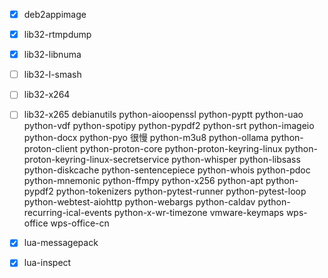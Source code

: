 - [x] deb2appimage
- [x] lib32-rtmpdump
- [x] lib32-libnuma
- [ ] lib32-l-smash
- [ ] lib32-x264
- [ ] lib32-x265
debianutils
python-aioopenssl
python-pyptt
python-uao
python-vdf
python-spotipy
python-pypdf2
python-srt
python-imageio
python-docx
python-pyo 很慢
python-m3u8
python-ollama
python-proton-client
python-proton-core
python-proton-keyring-linux
python-proton-keyring-linux-secretservice
python-whisper
python-libsass
python-diskcache
python-sentencepiece
python-whois
python-pdoc
python-mnemonic
python-ffmpy
python-x256
python-apt
python-pypdf2
python-tokenizers
python-pytest-runner
python-pytest-loop
python-webtest-aiohttp
python-webargs
python-caldav
python-recurring-ical-events
python-x-wr-timezone
vmware-keymaps
wps-office
wps-office-cn

- [x] lua-messagepack
- [x] lua-inspect